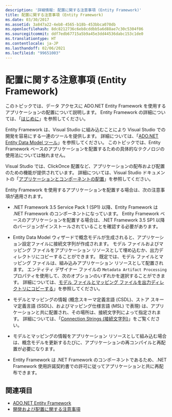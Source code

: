 ```yaml
---
description: '詳細情報: 配置に関する注意事項 (Entity Framework)'
title: 配置に関する注意事項 (Entity Framework)
ms.date: 03/30/2017
ms.assetid: 3a847a22-4eb8-4565-b18b-453bbca070db
ms.openlocfilehash: 8dc8212736c6eb8cddbb5a6d88ae7c30c5304f06
ms.sourcegitcommit: ddf7edb67715a5b9a45e3dd44536dabc153c1de0
ms.translationtype: HT
ms.contentlocale: ja-JP
ms.lasthandoff: 02/06/2021
ms.locfileid: "99651003"
---
```

# <a name="deployment-considerations-entity-framework"></a>配置に関する注意事項 (Entity Framework)

このトピックでは、データ アクセスに ADO.NET Entity Framework を使用するアプリケーションの配置について説明します。 Entity Framework の詳細については、「[はじめに](getting-started.md)」を参照してください。  
  
 Entity Framework は、Visual Studio に組み込むことにより Visual Studio での開発を容易にする一連のツールを提供します。 詳細については、「[ADO.NET Entity Data Model ツール](/previous-versions/dotnet/netframework-4.0/bb399249(v=vs.100))」を参照してください。 このトピックでは、Entity Framework ベースのアプリケーションを配置するための具体的なテクノロジの使用法については触れません。  
  
 Visual Studio では、ClickOnce 配置など、アプリケーションの配布および配置のための機能が提供されています。 詳細については、Visual Studio ドキュメントの「[アプリケーションとコンポーネントの配置](/visualstudio/deployment/deploying-applications-services-and-components)」を参照してください。  
  
 Entity Framework を使用するアプリケーションを配置する場合は、次の注意事項が適用されます。  
  
- .NET Framework 3.5 Service Pack 1 (SP1) 以降、Entity Framework は .NET Framework のコンポーネントになっています。 Entity Framework ベースのアプリケーションを配置する場合は、.NET Framework 3.5 SP1 以降のバージョンがインストールされていることを確認する必要があります。  
  
- Entity Data Model ウィザードで概念モデルが生成されると、アプリケーション設定ファイルに接続文字列が作成されます。 モデル ファイルおよびマッピング ファイルをアプリケーション リソースとして埋め込むか、出力ディレクトリにコピーすることができます。 既定では、モデル ファイルとマッピング ファイルは、組み込みアプリケーション リソースとして配置されます。 エンティティ デザイナー ファイルの `Metadata Artifact Processing` プロパティを使用して、次のオプションのいずれかを選択することができます。 詳細については、[モデル ファイルとマッピング ファイルを出力ディレクトリにコピーする](/previous-versions/dotnet/netframework-4.0/cc716709(v=vs.100))」を参照してください。  
  
- モデルとマッピングの情報 (概念スキーマ定義言語 (CSDL)、ストア スキーマ定義言語 (SSDL)、およびマッピング仕様言語 (MSL) で表現) は、アプリケーションと共に配置され、その場所は、接続文字列によって指定されます。 詳細については、「[Connection Strings (接続文字列)](connection-strings.md)」をご覧ください。  
  
- モデルとマッピングの情報をアプリケーション リソースとして組み込む場合は、概念モデルを更新するたびに、アプリケーションの再コンパイルと再配置が必要になります。  
  
- Entity Framework は .NET Framework のコンポーネントであるため、.NET Framework 使用許諾契約書での許可に従ってアプリケーションと共に再配布できます。  
  
## <a name="see-also"></a>関連項目

- [ADO.NET Entity Framework](index.md)
- [開発および配置に関する注意事項](development-and-deployment-considerations.md)
